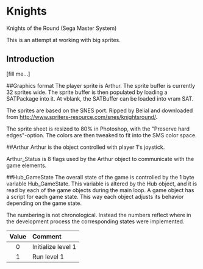 # Knights
Knights of the Round (Sega Master System)

This is an attempt at working with big sprites.

## Introduction
[fill me...]

##Graphics format
The player sprite is Arthur. The sprite buffer is currently 32 sprites wide.
The sprite buffer is then populated by loading a SATPackage into it. At vblank, 
the SATBuffer can be loaded into vram SAT.

The sprites are based on the SNES port. Ripped by Belial and downloaded from 
http://www.spriters-resource.com/snes/knightsround/.

The sprite sheet is resized to 80% in Photoshop, with the "Preserve hard
edges"-option. The colors are then tweaked to fit into the SMS color space.


##Arthur
Arthur is the object controlled with player 1's joystick.

Arthur_Status is 8 flags used by the Arthur object to communicate with the 
game elements.


##Hub_GameState
The overall state of the game is controlled by the 1 byte variable
Hub_GameState. This variable is altered by the Hub object, and it is read by
each of the game objects during the main loop. A game object has a script for
each game state. This way each object adjusts its behavior depending on the
game state.

The numbering is not chronological. Instead the numbers reflect where in the
development process the corresponding states were implemented.

| Value | Comment                                                              |
| :---: | :------------------------------------------------------------------- |
| 0     | Initialize level 1                                                   |
| 1     | Run level 1                                                          |
